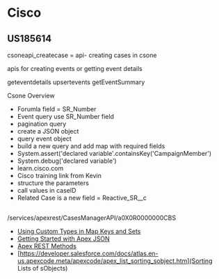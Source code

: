 # Cisco

## US185614
csoneapi_createcase = api- creating cases in csone

apis for creating events or getting event details

geteventdetails
upsertevents
getEventSummary

Csone Overview

* Forumla field = SR_Number
* Event query use SR_Number field
* pagination query
* create a JSON object
* query event object
* build a new query and add map with required fields
* System.assert('declared variable'.containsKey('CampaignMember')
* System.debug('declared variable')
* learn.cisco.com
* Cisco training link from Kevin
* structure the parameters
* call values in caseID
* Related Case is a new field = Reactive_SR__c 

##
/services/apexrest/CasesManagerAPI/a0X0R0000000CBS
* [Using Custom Types in Map Keys and Sets](https://developer.salesforce.com/docs/atlas.en-us.apexcode.meta/apexcode/langCon_apex_collections_maps_keys_userdefined.htm)
* [Getting Started with Apex JSON](https://developer.salesforce.com/index.php?title=Getting_Started_with_Apex_JSON)
* [Apex REST Methods](https://developer.salesforce.com/docs/atlas.en-us.apexcode.meta/apexcode/apex_rest_methods.htm)
* [https://developer.salesforce.com/docs/atlas.en-us.apexcode.meta/apexcode/apex_list_sorting_sobject.htm](Sorting Lists of sObjects)
